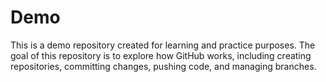 # Demo
This is a demo repository created for learning and practice purposes. The goal of this repository is to explore how GitHub works, including creating repositories, committing changes, pushing code, and managing branches.
